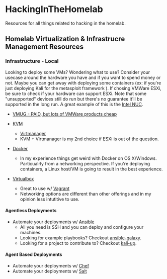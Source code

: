 # HackingInTheHomelab
Resources for all things related to hacking in the homelab.

## Homelab Virtualization & Infrastrucre Management Resources
### Infrastructure - Local
Looking to deploy some VMs? Wondering what to use? Consider your usecase around
the hardware you have and if you want to spend money or not.  Maybe you can get
away with deploying some containers (ex: if you're just deploying Kali for
the metasploit framework ). If chosing VMWare ESXi, be sure to check if your hardware can support ESXi. Note that some
"unsupported" devices still do run but there's no guarantee it'll be supported
in the long run. A great example of this is the [Intel NUC](https://www.virtuallyghetto.com/2020/01/esxi-on-10th-gen-intel-nuc-frost-canyon.html).

* [VMUG - PAID, but lots of VMWare products cheap](https://www.vmug.com/home)
* [KVM](https://help.ubuntu.com/community/KVM/Installation)
    * [Virtmanager](https://virt-manager.org/)
    * KVM + Virtmanager is my 2nd choice if ESXi is out of the question.

* [Docker](https://docs.docker.com)
    * In my experience things get weird with Docker on OS X/Windows. Particualrly from a networking perspective.
    If you're deploying containers, a Linux host/VM is going to result in the
    best experience.

* [Virtualbox](https://www.virtualbox.org/)
    * Great to use w/ [Vagrant](https://www.vagrantup.com/)
    * Networking options are different than other offerings and in my opinion
      less intutitive to use.

#### Agentless Deployments
* Automate your deployments w/ [Ansible](https://docs.ansible.com/)
    * All you need is SSH and you can deploy and configure your machines.
    * Looking for example playbooks? Checkout [ansible-galaxy](galaxy.ansible.com).
    * Looking for a project to contribute to? Checkout [kali-up](https://www.github.com/archcloudlabs/kali-up).

#### Agent Based Deployments
* Automate your deployments w/ [Chef](https://docs.chef.io/)
* Automate your deployments w/ [Salt](https://docs.saltproject.io/en/latest/)
